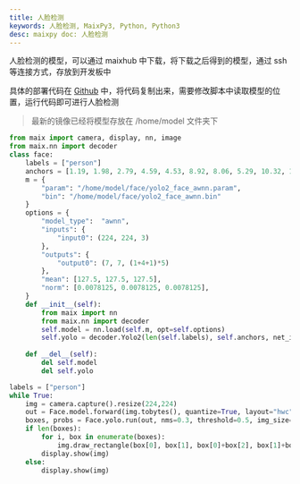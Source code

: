 ```yaml
---
title: 人脸检测
keywords: 人脸检测, MaixPy3, Python, Python3
desc: maixpy doc: 人脸检测
---
```


人脸检测的模型，可以通过 maixhub 中下载，将下载之后得到的模型，通过 ssh 等连接方式，存放到开发板中

具体的部署代码在 [Github](https://github.com/sipeed/MaixPy3/blob/master/ext_modules/_maix_nn/example/yolo2_camera.py) 中，将代码复制出来，需要修改脚本中读取模型的位置，运行代码即可进行人脸检测

> 最新的镜像已经将模型存放在 /home/model 文件夹下

```python
from maix import camera, display, nn, image
from maix.nn import decoder
class face:
    labels = ["person"]
    anchors = [1.19, 1.98, 2.79, 4.59, 4.53, 8.92, 8.06, 5.29, 10.32, 10.65]
    m = {
        "param": "/home/model/face/yolo2_face_awnn.param",
        "bin": "/home/model/face/yolo2_face_awnn.bin"
    }
    options = {
        "model_type":  "awnn",
        "inputs": {
            "input0": (224, 224, 3)
        },
        "outputs": {
            "output0": (7, 7, (1+4+1)*5)
        },
        "mean": [127.5, 127.5, 127.5],
        "norm": [0.0078125, 0.0078125, 0.0078125],
    }
    def __init__(self):
        from maix import nn
        from maix.nn import decoder
        self.model = nn.load(self.m, opt=self.options)
        self.yolo = decoder.Yolo2(len(self.labels), self.anchors, net_in_size=(224, 224), net_out_size=(7, 7))
        
    def __del__(self):
        del self.model
        del self.yolo

labels = ["person"]
while True:
    img = camera.capture().resize(224,224)
    out = Face.model.forward(img.tobytes(), quantize=True, layout="hwc")
    boxes, probs = Face.yolo.run(out, nms=0.3, threshold=0.5, img_size=(224, 224))
    if len(boxes):
        for i, box in enumerate(boxes):
            img.draw_rectangle(box[0], box[1], box[0]+box[2], box[1]+box[3], (255,0,0), 1)
        display.show(img)
    else:
        display.show(img)

```


